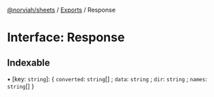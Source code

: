 [@norviah/sheets](../README.md) / [Exports](../modules.md) / Response

# Interface: Response

## Indexable

▪ [key: `string`]: { `converted`: `string`[] ; `data`: `string` ; `dir`: `string` ; `names`: `string`[]  }

